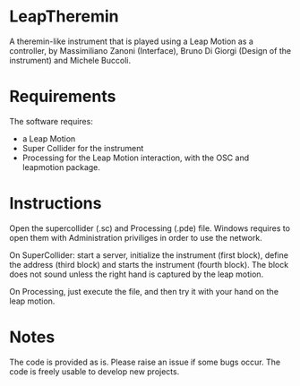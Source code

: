 # LeapTheremin
A theremin-like instrument that is played using a Leap Motion as a controller, by Massimiliano Zanoni (Interface), Bruno Di Giorgi (Design of the instrument) and Michele Buccoli.

# Requirements
The software requires:
- a Leap Motion
- Super Collider for the instrument
- Processing for the Leap Motion interaction, with the OSC and leapmotion package.

# Instructions
Open the supercollider (.sc) and Processing (.pde) file. Windows requires to open them with Administration priviliges in order to use the network.

On SuperCollider: start a server, initialize the instrument (first block), define the address (third block) and starts the instrument (fourth block). The block does not sound unless the right hand is captured by the leap motion.

On Processing, just execute the file, and then try it with your hand on the leap motion.

# Notes
The code is provided as is. Please raise an issue if some bugs occur. The code is freely usable to develop new projects. 